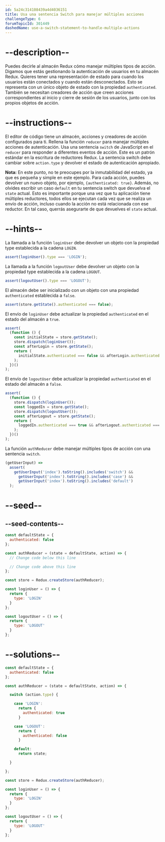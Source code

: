 ```yaml
---
id: 5a24c314108439a4d4036151
title: Usa una sentencia Switch para manejar múltiples acciones
challengeType: 6
forumTopicId: 301449
dashedName: use-a-switch-statement-to-handle-multiple-actions
---
```


# --description--

Puedes decirle al almacén Redux cómo manejar múltiples tipos de acción. Digamos que estás gestionando la autenticación de usuarios en tu almacén Redux. Quieres tener una representación de estado para cuando los usuarios están conectados y cuando están desconectados. Esto se representa con un único objeto de estado con la propiedad `authenticated`. También se necesitan creadores de acción que creen acciones correspondientes al inicio y cierre de sesión de los usuarios, junto con los propios objetos de acción.

# --instructions--

El editor de código tiene un almacén, acciones y creadores de acción configurados para ti. Rellena la función `reducer` para manejar múltiples acciones de autenticación. Usa una sentencia `switch` de JavaScript en el `reducer` para responder a diferentes eventos de acción. Este es un patrón estándar en la escritura de reductores Redux. La sentencia switch debe cambiar sobre `action.type` y devolver el estado de autenticación apropiado.

**Nota:** En este punto, no te preocupes por la inmutabilidad del estado, ya que es pequeña y simple en este ejemplo. Para cada acción, puedes devolver un nuevo objeto, por ejemplo, `{authenticated: true}`. Además, no olvides escribir un caso `default` en tu sentencia switch que devuelva el `state` actual. Esto es importante porque una vez que tu aplicación tiene múltiples reductores, todos ellos se ejecutan cada vez que se realiza un envío de acción, incluso cuando la acción no está relacionada con ese reductor. En tal caso, querrás asegurarte de que devuelves el `state` actual.

# --hints--

La llamada a la función `loginUser` debe devolver un objeto con la propiedad type establecida a la cadena `LOGIN`.

```js
assert(loginUser().type === 'LOGIN');
```

La llamada a la función `logoutUser` debe devolver un objeto con la propiedad type establecida a la cadena `LOGOUT`.

```js
assert(logoutUser().type === 'LOGOUT');
```

El almacén debe ser inicializado con un objeto con una propiedad `authenticated` establecida a `false`.

```js
assert(store.getState().authenticated === false);
```

El envío de `loginUser` debe actualizar la propiedad `authenticated` en el estado del almacén a `true`.

```js
assert(
  (function () {
    const initialState = store.getState();
    store.dispatch(loginUser());
    const afterLogin = store.getState();
    return (
      initialState.authenticated === false && afterLogin.authenticated === true
    );
  })()
);
```

El envío de `logoutUser` debe actualizar la propiedad `authenticated` en el estado del almacén a `false`.

```js
assert(
  (function () {
    store.dispatch(loginUser());
    const loggedIn = store.getState();
    store.dispatch(logoutUser());
    const afterLogout = store.getState();
    return (
      loggedIn.authenticated === true && afterLogout.authenticated === false
    );
  })()
);
```

La función `authReducer` debe manejar múltiples tipos de acción con una sentencia `switch`.

```js
(getUserInput) =>
  assert(
    getUserInput('index').toString().includes('switch') &&
      getUserInput('index').toString().includes('case') &&
      getUserInput('index').toString().includes('default')
  );
```

# --seed--

## --seed-contents--

```js
const defaultState = {
  authenticated: false
};

const authReducer = (state = defaultState, action) => {
  // Change code below this line

  // Change code above this line
};

const store = Redux.createStore(authReducer);

const loginUser = () => {
  return {
    type: 'LOGIN'
  }
};

const logoutUser = () => {
  return {
    type: 'LOGOUT'
  }
};
```

# --solutions--

```js
const defaultState = {
  authenticated: false
};

const authReducer = (state = defaultState, action) => {

  switch (action.type) {

    case 'LOGIN':
      return {
        authenticated: true
      }

    case 'LOGOUT':
      return {
        authenticated: false
      }

    default:
      return state;

  }

};

const store = Redux.createStore(authReducer);

const loginUser = () => {
  return {
    type: 'LOGIN'
  }
};

const logoutUser = () => {
  return {
    type: 'LOGOUT'
  }
};
```
